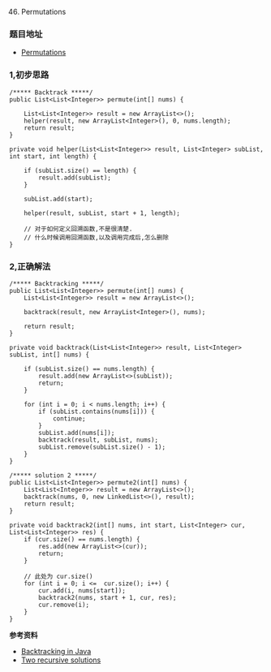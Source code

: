 46. Permutations

### 题目地址
- [Permutations](https://leetcode.com/problems/permutations/)

### 1,初步思路

```
/***** Backtrack *****/
public List<List<Integer>> permute(int[] nums) {

    List<List<Integer>> result = new ArrayList<>();
    helper(result, new ArrayList<Integer>(), 0, nums.length);
    return result;
}

private void helper(List<List<Integer>> result, List<Integer> subList, int start, int length) {

    if (subList.size() == length) {
        result.add(subList);
    }

    subList.add(start);

    helper(result, subList, start + 1, length);

    // 对于如何定义回溯函数,不是很清楚.
    // 什么时候调用回溯函数,以及调用完成后,怎么删除
}

```

### 2,正确解法

```
/***** Backtracking *****/
public List<List<Integer>> permute(int[] nums) {
    List<List<Integer>> result = new ArrayList<>();

    backtrack(result, new ArrayList<Integer>(), nums);

    return result;
}

private void backtrack(List<List<Integer>> result, List<Integer> subList, int[] nums) {

    if (subList.size() == nums.length) {
        result.add(new ArrayList<>(subList));
        return;
    }

    for (int i = 0; i < nums.length; i++) {
        if (subList.contains(nums[i])) {
            continue;
        }
        subList.add(nums[i]);
        backtrack(result, subList, nums);
        subList.remove(subList.size() - 1);
    }
}

/***** solution 2 *****/
public List<List<Integer>> permute2(int[] nums) {
    List<List<Integer>> result = new ArrayList<>();
    backtrack(nums, 0, new LinkedList<>(), result);
    return result;
}

private void backtrack2(int[] nums, int start, List<Integer> cur, List<List<Integer>> res) {
    if (cur.size() == nums.length) {
        res.add(new ArrayList<>(cur));
        return;
    }

    // 此处为 cur.size()
    for (int i = 0; i <=  cur.size(); i++) {
        cur.add(i, nums[start]);
        backtrack2(nums, start + 1, cur, res);
        cur.remove(i);
    }
}
```

**参考资料**
- [Backtracking in Java](https://leetcode.com/problems/permutations/discuss/18239/A-general-approach-to-backtracking-questions-in-Java-(Subsets-Permutations-Combination-Sum-Palindrome-Partioning))
- [Two recursive solutions](https://leetcode.com/problems/permutations/discuss/18436/Java-Clean-Code-Two-recursive-solutions)
